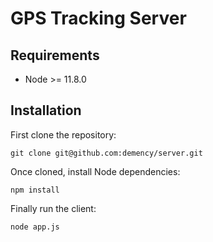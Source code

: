 # GPS Tracking Server

## Requirements

- Node >= 11.8.0

## Installation

First clone the repository:

```
git clone git@github.com:demency/server.git
```

Once cloned, install Node dependencies:

```
npm install
```

Finally run the client:

```
node app.js
```